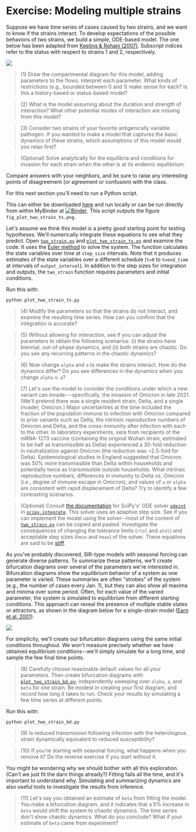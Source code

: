 # Exercise: Modeling multiple strains

Suppose we have time series of cases caused by two strains, and we want to know if the strains interact.
To develop expectations of the possible behaviors of two strains, we build a simple, ODE-based model.
The one below has been adapted from [Keeling & Rohani (2007)](http://homepages.warwick.ac.uk/~masfz/ModelingInfectiousDiseases/Chapter4/Program_4.1/index.html).
Subscript indices refer to the status with respect to strains 1 and 2, respectively.

![](../images/equations.png)

> (1) Draw the compartmental diagram for this model, adding parameters to the flows. Interpret each parameter. What kinds of restrictions (e.g., bounded between 0 and 1) make sense for each? Is this a history-based or status-based model?

> (2) What is the model assuming about the duration and strength of interaction? What other potential modes of interaction are missing from this model?

> (3) Consider two strains of your favorite antigenically variable pathogen. If you wanted to make a model that captures the basic dynamics of these strains, which assumptions of this model would you relax first?

> (Optional) Solve analytically for the equilibria and conditions for invasion for each strain when the other is at its endemic equilibrium.

Compare answers with your neighbors, and be sure to raise any interesting points of disagreement (or agreement or confusion) with the class.

For this next section you'll need to run a Python script.

This can either be downloaded [here](https://github.com/trvrb/sismid/blob/master/models/exercise/exercise.zip?raw=true) and run locally or can be run directly from within MyBinder at [![Binder](https://mybinder.org/badge_logo.svg)](https://mybinder.org/v2/gh/trvrb/sismid/HEAD). This script outputs the figure `fig_plot_two_strain_ts.png`.

Let's assume we think this model is a pretty good starting point for testing hypotheses.
We'll numerically integrate these equations to see what they predict.
Open [`two_strain.py`](two-strain.py) and [`plot_two_strain_ts.py`](plot_two_strain_ts.py) and examine the code.
It uses the [Euler method](https://en.wikipedia.org/wiki/Euler_method) to solve the system.
The function calculates the state variables over time at `step_size` intervals.
Note that it produces estimates of the state variables over a different schedule (`t=0` to `t=end_time` at intervals of `output_interval`).
In addition to the step sizes for integration and outputs, the `two_strain` function requires parameters and initial conditions.

Run this with:

```
python plot_two_strain_ts.py
```

> (4) Modify the parameters so that the strains do not interact, and examine the resulting time series. How can you confirm that the integration is accurate?

> (5) Without allowing for interaction, see if you can adjust the parameters to obtain the following scenarios: (i) the strains have biennial, out-of-phase dynamics, and (ii) both strains are chaotic. Do you see any recurring patterns in the chaotic dynamics?

> (6) Now change `alpha` and `a` to make the strains interact. How do the dynamics differ? Do you see differences in the dynamics when you change `alpha` v. `a`?

> (7) Let's use the model to consider the conditions under which a new variant can invade---specifically, the invasion of Omicron in late 2021. (We'll pretend there was a single resident strain, Delta, and a single invader, Omicron.) Major uncertainties at the time included the fraction of the population immune to infection with Omicron compared to prior variants such as Delta, the intrinsic reproductive numbers of Omicron and Delta, and the cross-immunity after infection with each to the other. In laboratory experiments, sera from recipients of the mRNA-1273 vaccine (containing the original Wuhan strain, estimated to be half as transmissible as Delta) experienced a 30-fold reduction in neutralization against Omicron (the reduction was ~2.5-fold for Delta). Epidemiological studies in England suggested that Omicron was 50\% more transmissible than Delta within households and potentially twice as transmissible outside households. What intrinsic reproductive numbers, differences in immunity to Delta vs. Omicron (i.e., degree of immune escape in Omicron), and values of `a` or `alpha` are consistent with rapid displacement of Delta? Try to identify a few contrasting scenarios.

> (Optional) Consult [the documentation](https://docs.scipy.org/doc/scipy/reference/generated/scipy.integrate.odeint.html) for SciPy's' ODE solver [`odeint`](http://docs.scipy.org/doc/scipy/reference/generated/scipy.integrate.odeint.html#scipy.integrate.odeint) in [`scipy.integrate`](http://docs.scipy.org/doc/scipy/reference/integrate.html). This solver uses an adaptive step size. See if you can implement the model using the solver--most of the content of [`two_strain.py`](two_strain.py) can be copied and pasted. Investigate the consequences of changing the tolerance limits (`rtol` and `atol`) and acceptable step sizes (`hmin` and `hmax`) of the solver. These equations are said to be [stiff](http://www.mathworks.com/company/newsletters/articles/stiff-differential-equations.html).

As you've probably discovered, SIR-type models with seasonal forcing can generate diverse patterns.
To summarize these patterns, we'll create bifurcation diagrams over several of the parameters we're interested in.
Bifurcation diagrams show the *equilibrium* behavior of a system as one parameter is varied.
These summaries are often "strobes" of the system (e.g., the number of cases every Jan. 1), but they can also show all maxima and minima over some period.
Often, for each value of the varied parameter, the system is simulated to equilibrium from different starting conditions.
This approach can reveal the presence of multiple stable states or attractors, as shown in the diagram below for a single-strain model ([Earn et al. 2001](http://www.sciencemag.org/cgi/pmidlookup?view=long&pmid=10650003)).

![](../images/earn_bd.jpg)

For simplicity, we'll create our bifurcation diagrams using the same initial conditions throughout.
We won't measure precisely whether we have obtained equilibrium conditions--we'll simply simulate for a long time, and sample the few final time points.

> (8) Carefully choose reasonable default values for all your parameters. Then create bifurcation diagrams with [`plot_two_strain_bd.py`](plot_two_strain_bd.py), independently sweeping over `alpha`, `a`, and `beta` for one strain. Be modest in creating your first diagram, and record how long it takes to run. Check your results by simulating a few time series at different points.

Run this with:

```
python plot_two_strain_bd.py
```

> (9) Is reduced transmission following infection with the heterologous strain dynamically equivalent to reduced susceptibility?

> (10) If you're starting with seasonal forcing, what happens when you remove it? Do the reverse exercise if you start without it.

You might be wondering why we should bother with all this exploration.
(Can't we just fit the darn things already?)
Fitting fails all the time, and it's important to understand why.
Simulating and summarizing dynamics are also useful tools to investigate the results from inference.

> (11) Let's say you obtained an estimate of `beta` from fitting the model. You make a bifurcation diagram, and it indicates that a 5% increase in `beta` would shift the system to chaotic dynamics. The time series don't show chaotic dynamics. What do you conclude? What if your estimate of `beta` came from experiment?
